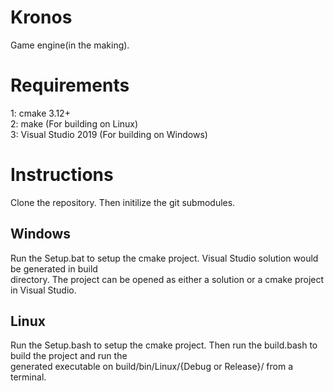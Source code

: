 # Kronos
Game engine(in the making).

# Requirements
1: cmake 3.12+\
2: make (For building on Linux)\
3: Visual Studio 2019 (For building on Windows)

# Instructions
Clone the repository. Then initilize the git submodules.

## Windows
Run the Setup.bat to setup the cmake project. Visual Studio solution would be generated in build\
directory. The project can be opened as either a solution or a cmake project in Visual Studio.
	
## Linux
Run the Setup.bash to setup the cmake project. Then run the build.bash to build the project and run the\
generated executable on build/bin/Linux/{Debug or Release}/ from a terminal.


